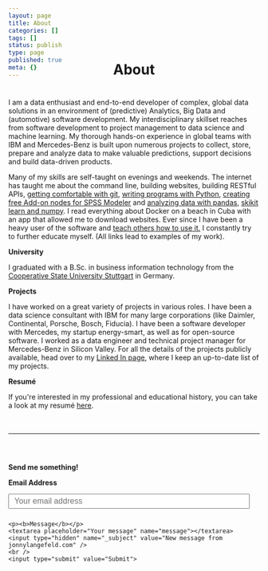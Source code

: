 ```yaml
---
layout: page
title: About
categories: []
tags: []
status: publish
type: page
published: true
meta: {}
---
```


<h1 style="text-align: center; margin-bottom: 40px; margin-top: -50px">About</h1>

<div>
  <p>I am a data enthusiast and end-to-end developer of complex, global data solutions in an environment of (predictive) Analytics, Big Data and (automotive) software development. My interdisciplinary skillset reaches from software development to project management to data science and machine learning. My thorough hands-on experience in global teams with IBM and Mercedes-Benz is built upon numerous projects to collect, store, prepare and analyze data to make valuable predictions, support decisions and build data-driven products.</p>

  <p>Many of my skills are self-taught on evenings and weekends. The internet has taught me about the command line, building websites, building RESTful APIs, <a href="https://github.com/jonnylangefeld">getting comfortable with git</a>, <a href="https://github.com/jonnylangefeld/ChordPro">writing programs with Python</a>, <a href="https://github.com/jonnylangefeld/SPSSTwitter">creating free Add-on nodes for SPSS Modeler</a> and <a h href="https://www.kaggle.com/jonnylangefeld/explore-dividends">analyzing data with pandas</a>, <a href="https://github.com/jonnylangefeld/learning/blob/master/Machine%20Learning/scikit-learn%20Classifier.ipynb">skikit learn and numpy</a>. I read everything about Docker on a beach in Cuba with an app that allowed me to download websites. Ever since I have been a heavy user of the software and <a href="https://www.youtube.com/watch?v=JprTjTViaEA">teach others how to use it.</a> I constantly try to further educate myself. (All links lead to examples of my work).</p>

  <p><b>University</b></p>

  <p>I graduated with a B.Sc. in business information technology from the <a href="http://www.dhbw.de/english/home.html" target="_blank">Cooperative State University Stuttgart</a> in Germany.</p>

  <p><b>Projects</b></p>

  <p>I have worked on a great variety of projects in various roles. I have been a data science consultant with IBM for many large corporations (like Daimler, Continental, Porsche, Bosch, Fiducia). I have been a software developer with Mercedes, my startup energy-smart, as well as for open-source software. I worked as a data engineer and technical project manager for Mercedes-Benz in Silicon Valley. For all the details of the projects publicly available, head over to my <a href="https://www.linkedin.com/in/jonnylangefeld/" target="_blank">Linked In page</a>, where I keep an up-to-date list of my projects.</p>

  <p><b>Resumé</b></p>
  <p>If you're interested in my professional and educational history, you can take a look at my resumé <a href="/assets/about/Resumé Jonathan Langefeld.pdf" target="_blank">here</a>.</p>
</div>


<div style="width: 100%; float: left; margin-top: 20px">
  <hr />
  <form id="contactform" method="POST" action="https://formspree.io/jonny.langefeld@gmail.com">
    <p><b>Send me something!</b></p>
    <p><b>Email Address</b></p>
    <input type="email" name="_replyto" placeholder="Your email address">

    <p><b>Message</b></p>
    <textarea placeholder="Your message" name="message"></textarea>
    <input type="hidden" name="_subject" value="New message from jonnylangefeld.com" />
    <br />
    <input type="submit" value="Submit">
  </form>
</div>

<style type="text/css">
  #contactform {
    padding-top: 30px;
  }

  #contactform input[type="email"] {
    width: calc(100% - 20px);
    height: 30px;
    font-size: 16px;
    padding: 10px;
    margin-bottom: 10px;
  }

  #contactform textarea {
    width: calc(100% - 30px);
    height: 100px;
    font-size: 16px;
    border: 1px solid #ccc;
    background-color: #fafafa;
    padding: 15px;
    resize: vertical;
  }
  
  #contactform input[type="submit"] {
    display: inline-block;
    width: 127px;
    height: 42px;
    background-color: #272727;
    color: white;
    font-weight: 600;
    font-style: normal;
    font-size: 14px;
    border: none;
    margin-top: 10px;
    cursor: pointer;
  }
</style>
